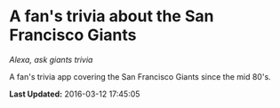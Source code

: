 # A fan's trivia about the San Francisco Giants
*Alexa, ask giants trivia*

A fan's trivia app covering the San Francisco Giants since the mid 80's.

**Last Updated:** 2016-03-12 17:45:05